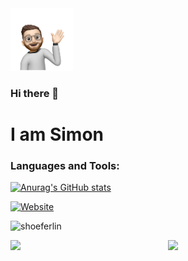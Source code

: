 
<div>
  <img src="./assets/memojy.png" width="100"/>
</div>

### Hi there 👋
# I am Simon


### Languages and Tools:

[![Anurag's GitHub stats](https://github-readme-stats.vercel.app/api?username=shoeferlin&theme=dracula&show_icons=true&count_private=true)](https://github.com/shoeferlin/github-readme-stats)

<a href="https://github.com/shoeferlin" target="_blank"><img src="https://raw.githubusercontent.com/shoeferlin/shoeferlin/master/contain/www.png" alt="Website" width="30"></a>

<p align="left"> <img src="https://komarev.com/ghpvc/?username=shoeferlin&color=brightgreen" alt="shoeferlin" /> </p>
<p align="left"><img width="50%" src="https://github-readme-stats.vercel.app/api?username=shoeferlin&show_icons=true&theme=monokai&count_private=true" <p align="right"><img src="https://github-readme-stats.vercel.app/api/top-langs/?username=shoeferlin&theme=merko&layout=compact&hide_langs_below=1" /></p>

<!--
**shoeferlin/shoeferlin** is a ✨ _special_ ✨ repository because its `README.md` (this file) appears on your GitHub profile.

Here are some ideas to get you started:

- 🔭 I’m currently working on ...
- 🌱 I’m currently learning ...
- 👯 I’m looking to collaborate on ...
- 🤔 I’m looking for help with ...
- 💬 Ask me about ...
- 📫 How to reach me: ...
- 😄 Pronouns: ...
- ⚡ Fun fact: ...
-->
